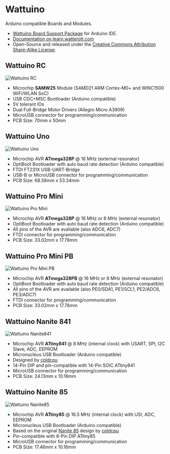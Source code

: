 # Wattuino
Arduino compatible Boards and Modules.

* [Wattuino Board Support Package](https://learn.watterott.com/arduino/watterott-boards) for Arduino IDE.
* [Documentation on learn.watterott.com](https://learn.watterott.com)
* Open-Source and released under the [Creative Commons Attribution Share-Alike License](https://creativecommons.org/licenses/by-sa/4.0/).


## Wattuino RC
![Wattuino RC](https://github.com/watterott/Wattuino/raw/master/hardware/Wattuino-RC_v10.jpg)
* Microchip **SAMW25** Module (SAMD21 ARM Cortex-M0+ and WINC1500 WiFi/WLAN SoC)
* USB CDC+MSC Bootloader (Arduino compatible)
* 5V tolerant IOs
* Dual Full-Bridge Motor Drivers (Allegro Micro A3909)
* MicroUSB connector for programming/communication
* PCB Size: 70mm x 50mm


## Wattuino Uno
![Wattuino Uno](https://github.com/watterott/Wattuino/raw/master/hardware/Wattuino-Uno_v11.jpg)
* Microchip AVR **ATmega328P** @ 16 MHz (external resonator)
* OptiBoot Bootloader with auto baud rate detection (Arduino compatible)
* FTDI FT231X USB-UART-Bridge
* USB-B or MicroUSB connector for programming/communication
* PCB Size: 68.58mm x 53.34mm


## Wattuino Pro Mini
![Wattuino Pro Mini](https://github.com/watterott/Wattuino/raw/master/hardware/Wattuino-Pro-Mini_v10.jpg)
* Microchip AVR **ATmega328P** @ 16 MHz or 8 MHz (external resonator)
* OptiBoot Bootloader with auto baud rate detection (Arduino compatible)
* All pins of the AVR are available (also ADC6, ADC7)
* FTDI connector for programming/communication
* PCB Size: 33.02mm x 17.78mm


## Wattuino Pro Mini PB
![Wattuino Pro Mini PB](https://github.com/watterott/Wattuino/raw/master/hardware/Wattuino-Pro-Mini-PB_v10.jpg)
* Microchip AVR **ATmega328PB** @ 16 MHz or 8 MHz (external resonator)
* OptiBoot Bootloader with auto baud rate detection (Arduino compatible)
* All pins of the AVR are available (also PE0/SDA1, PE1/SCL1, PE2/ADC6, PE3/ADC7)
* FTDI connector for programming/communication
* PCB Size: 33.02mm x 17.78mm


## Wattuino Nanite 841
![Wattuino Nanite841](https://github.com/watterott/Wattuino/raw/master/hardware/Wattuino-Nanite841_v11.jpg)
* Microchip AVR **ATtiny841** @ 8 MHz (internal clock) with USART, SPI, I2C Slave, ADC, EEPROM
* Micronucleus USB Bootloader (Arduino compatible)
* Designed by [cpldcpu](https://github.com/cpldcpu)
* 14-Pin DIP and pin-compatible with 14-Pin SOIC ATtiny841
* MicroUSB connector for programming/communication
* PCB Size: 24.13mm x 10.16mm


## Wattuino Nanite 85
![Wattuino Nanite85](https://github.com/watterott/Wattuino/raw/master/hardware/Wattuino-Nanite85_v11.jpg)
* Microchip AVR **ATtiny85** @ 16.5 MHz (internal clock) with USI, ADC, EEPROM
* Micronucleus USB Bootloader (Arduino compatible)
* Based on the original [Nanite 85](https://github.com/cpldcpu/Nanite) design by [cpldcpu](https://github.com/cpldcpu)
* Pin-compatible with 8-Pin DIP ATtiny85
* MicroUSB connector for programming/communication
* PCB Size: 17.46mm x 10.16mm
